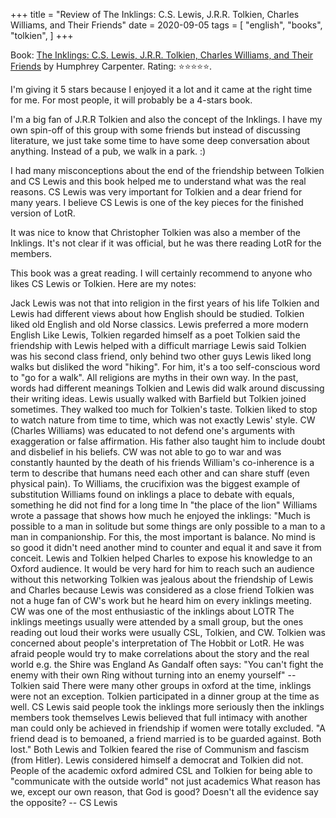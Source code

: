 +++
title = "Review of The Inklings: C.S. Lewis, J.R.R. Tolkien, Charles Williams, and Their Friends"
date = 2020-09-05
tags = [
    "english",
    "books",
    "tolkien",
]
+++

Book: [The Inklings: C.S. Lewis, J.R.R. Tolkien, Charles Williams, and Their Friends](https://www.goodreads.com/book/show/76834) by Humphrey Carpenter. Rating: ⭐️⭐️⭐️⭐️⭐️.

I'm giving it 5 stars because I enjoyed it a lot and it came at the right time for me. For most people, it will probably be a 4-stars book.

I'm a big fan of J.R.R Tolkien and also the concept of the Inklings. I have my own spin-off of this group with some friends but instead of discussing literature, we just take some time to have some deep conversation about anything. Instead of a pub, we walk in a park. :)

I had many misconceptions about the end of the friendship between Tolkien and CS Lewis and this book helped me to understand what was the real reasons. CS Lewis was very important for Tolkien and a dear friend for many years. I believe CS Lewis is one of the key pieces for the finished version of LotR.

It was nice to know that Christopher Tolkien was also a member of the Inklings. It's not clear if it was official, but he was there reading LotR for the members.

This book was a great reading. I will certainly recommend to anyone who likes CS Lewis or Tolkien.
Here are my notes:

Jack Lewis was not that into religion in the first years of his life
Tolkien and Lewis had different views about how English should be studied. Tolkien liked old English and old Norse classics. Lewis preferred a more modern English
Like Lewis, Tolkien regarded himself as a poet
Tolkien said the friendship with Lewis helped with a difficult marriage
Lewis said Tolkien was his second class friend, only behind two other guys
Lewis liked long walks but disliked the word "hiking". For him, it's a too self-conscious word to "go for a walk".
All religions are myths in their own way. In the past, words had different meanings
Tolkien and Lewis did walk around discussing their writing ideas. Lewis usually walked with Barfield but Tolkien joined sometimes. They walked too much for Tolkien's taste. Tolkien liked to stop to watch nature from time to time, which was not exactly Lewis' style.
CW (Charles Williams) was educated to not defend one's arguments with exaggeration or false affirmation. His father also taught him to include doubt and disbelief in his beliefs.
CW was not able to go to war and was constantly haunted by the death of his friends
William's co-inherence is a term to describe that humans need each other and can share stuff (even physical pain). To Williams, the crucifixion was the biggest example of substitution
Williams found on inklings a place to debate with equals, something he did not find for a long time
In "the place of the lion" Williams wrote a passage that shows how much he enjoyed the inklings: "Much is possible to a man in solitude but some things are only possible to a man to a man in companionship. For this, the most important is balance. No mind is so good it didn't need another mind to counter and equal it and save it from conceit.
Lewis and Tolkien helped Charles to expose his knowledge to an Oxford audience. It would be very hard for him to reach such an audience without this networking
Tolkien was jealous about the friendship of Lewis and Charles because Lewis was considered as a close friend
Tolkien was not a huge fan of CW's work but he heard him on every inklings meeting. CW was one of the most enthusiastic of the inklings about LOTR
The inklings meetings usually were attended by a small group, but the ones reading out loud their works were usually CSL, Tolkien, and CW.
Tolkien was concerned about people's interpretation of The Hobbit or LotR. He was afraid people would try to make correlations about the story and the real world e.g. the Shire was England
As Gandalf often says: "You can't fight the enemy with their own Ring without turning into an enemy yourself" -- Tolkien said
There were many other groups in oxford at the time, inklings were not an exception. Tolkien participated in a dinner group at the time as well.
CS Lewis said people took the inklings more seriously then the inklings members took themselves
Lewis believed that full intimacy with another man could only be achieved in friendship if women were totally excluded. "A friend dead is to bemoaned, a friend married is to be guarded against. Both lost."
Both Lewis and Tolkien feared the rise of Communism and fascism (from Hitler). Lewis considered himself a democrat and Tolkien did not.
People of the academic oxford admired CSL and Tolkien for being able to "communicate with the outside world" not just academics
What reason has we, except our own reason, that God is good? Doesn't all the evidence say the opposite? -- CS Lewis
